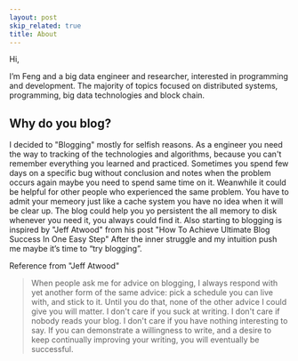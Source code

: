 ```yaml
---
layout: post
skip_related: true
title: About
---
```


Hi,

I’m Feng and a big data engineer and researcher, interested in programming and development. The majority of topics focused on distributed systems, programming, big data technologies and block chain. 

Why do you blog?
----------
I decided to "Blogging" mostly for selfish reasons. As a engineer you need the way to tracking of the technologies and algorithms, because you can't remember everything you learned and practiced. Sometimes you spend few days on a specific bug without conclusion and notes when the problem occurs again maybe you need to spend same time on it. Weanwhile it could be helpful for other people who experienced the same problem. You have to admit your memeory just like a cache system you have no idea when it will be clear up. The blog could help you yo persistent the all memory to disk whenever you need it, you always could find it. Also starting to blogging is inspired by "Jeff Atwood" from his post "How To Achieve Ultimate Blog Success In One Easy Step" After the inner struggle and my intuition push me maybe it’s time to “try blogging”. 
 
 
 <!--哈哈我是注释，不会在浏览器中显示。
 I have been a big data engineer for years, but still, haven’t broken through the bottleneck of my abilities. Helplessly, technologies iteration is too fast and so many stuff needs to catch up and hopefully, my blog will be utilized.
-->
 
 
Reference from "Jeff Atwood"
>When people ask me for advice on blogging, I always respond with yet another form of the same advice: pick a schedule you can live with, and stick to it. Until you do that, none of the other advice I could give you will matter. I don't care if you suck at writing. I don't care if nobody reads your blog. I don't care if you have nothing interesting to say. If you can demonstrate a willingness to write, and a desire to keep continually improving your writing, you will eventually be successful.


